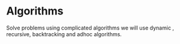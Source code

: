 # Algorithms
Solve problems using complicated algorithms
we will use dynamic , recursive, backtracking and adhoc  algorithms. 
